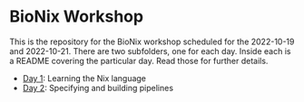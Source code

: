 # BioNix Workshop

This is the repository for the BioNix workshop scheduled for the 2022-10-19 and
2022-10-21. There are two subfolders, one for each day. Inside each is a README
covering the particular day. Read those for further details.

- [Day 1](./day1): Learning the Nix language
- [Day 2](./day2): Specifying and building pipelines
